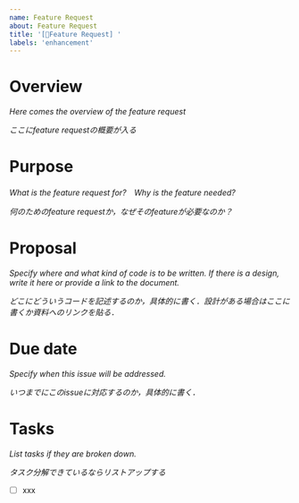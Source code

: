 ```yaml
---
name: Feature Request
about: Feature Request
title: '[🌟Feature Request] '
labels: 'enhancement'
---
```


# Overview

*Here comes the overview of the feature request*

*ここにfeature requestの概要が入る*

# Purpose

*What is the feature request for?　Why is the feature needed?*

*何のためのfeature requestか，なぜそのfeatureが必要なのか？*

# Proposal

*Specify where and what kind of code is to be written. If there is a design, write it here or provide a link to the document.*

*どこにどういうコードを記述するのか，具体的に書く．設計がある場合はここに書くか資料へのリンクを貼る．*

# Due date

*Specify when this issue will be addressed.*

*いつまでにこのissueに対応するのか，具体的に書く．*

# Tasks

*List tasks if they are broken down.*

*タスク分解できているならリストアップする*

- [ ] xxx
